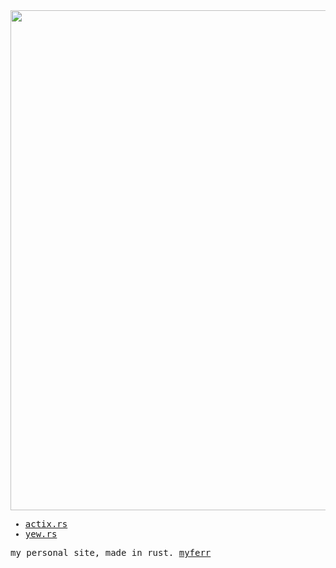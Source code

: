 <img src="https://i.imgur.com/jrnD034.png" width=800 height=800 />

<samp>

* [actix.rs](https://actix.rs)
* [yew.rs](https://yew.rs)

my personal site, made in rust. [myferr](https://myferr.foo.ng)
</samp>
